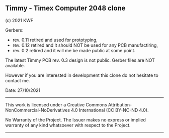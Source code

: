 Timmy - Timex Computer 2048 clone
--------------------------------------------------------------------------------

(c) 2021 KWF

Gerbers: 
* rev. 0.11 retired and used for prototyping,
* rev. 0.12 retired and it should NOT be used for any PCB manufactiring,
* rev. 0.2 retired and it will me be made public at some point. 

The latest Timmy PCB rev. 0.3 design is not public. Gerber files are NOT available. 

However if you are interested in development this clone do not hesitate to contact me.

Date: 27/10/2021

--------------------------------------------------------------------------------

This work is licensed under a Creative Commons
Attribution-NonCommercial-NoDerivatives 4.0 International (CC BY-NC-ND 4.0).

No Warranty of the Project. The Issuer makes no express or implied warranty of
any kind whatsoever with respect to the Project.

--------------------------------------------------------------------------------
